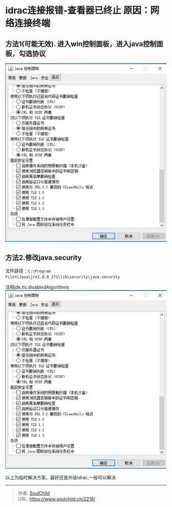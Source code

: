 # idrac连接报错-查看器已终止 原因：网络连接终端

<!--more-->
## 方法1(可能无效). 进入win控制面板，进入java控制面板，勾选协议
![46997-80cf5ll9qyh.png](images/3547027775.png)

## 方法2.修改java.security
文件路径：`C:\Program Files\Java\jre1.8.0_271\lib\security\java.security`

注释jdk.tls.disabledAlgorithms
![08705-cyfop0plttr.png](images/3547027775.png)

以上为临时解决方案，最好还是升级idrac,一般可以解决


---

> 作者: [SoulChild](https://www.soulchild.cn)  
> URL: https://www.soulchild.cn/2218/  

